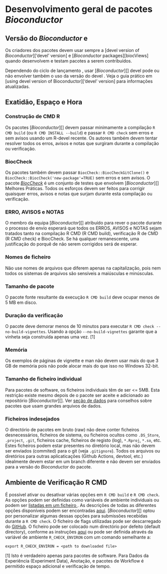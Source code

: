 # Desenvolvimento geral de pacotes *Bioconductor*

## Versão do *Bioconductor* e <i class="fab fa-r-project"></i>

Os criadores dos pacotes devem usar sempre a \[devel version of *Bioconductor*\]\[‘devel’ version\] e \[*Bioconductor* packages\]\[biocViews\] quando desenvolvem e testam pacotes a serem contribuídos.

Dependendo do ciclo de lançamento <i class="fab fa-r-project"></i>, usar \[*Bioconductor*\]\[\] devel pode ou não envolver também o uso da versão do devel <i class="fab fa-r-project"></i>. Veja o guia prático em \[using devel version of Bioconductor\]\[‘devel’ version\] para informações atualizadas.

## Exatidão, Espaço e Hora

### Construção de CMD R

Os pacotes \[*Bioconductor*\]\[\] devem passar minimamente a compilação `R CMD build` (ou `R CMD INSTALL --build`) e passar `R CMD check` sem erros e sem avisos usando um R-devel recente. Os autores também devem tentar resolver todos os erros, avisos e notas que surgiram durante a compilação ou verificação.

### BiocCheck

Os pacotes também devem passar `BiocCheck::BiocCheckGitClone()` e `BiocCheck::BiocCheck('new-package'=TRUE)` sem erros e sem avisos. O pacote *[BiocCheck](https://bioconductor.org/packages/3.15/BiocCheck)* é um conjunto de testes que envolvem \[*Bioconductor*\]\[\] Melhores Práticas. Todos os esforços devem ser feitos para corrigir quaisquer erros, avisos e notas que surjam durante esta compilação ou verificação.

### ERRO, AVISOS e NOTAS

O membro da equipa \[*Bioconductor*\]\[\] atribuído para rever o pacote durante o processo de envio esperará que todos os ERROS, AVISOS e NOTAS sejam tratados tanto na compilação R CMD (R CMD build), verificação R de CMD (R CMD check) e BiocCheck. Se há qualquer remanescente, uma justificação do porquê de não serem corrigidos será de esperar.

### Nomes de ficheiro

Não use nomes de arquivos que diferem apenas na capitalização, pois nem todos os sistemas de arquivos são sensíveis a maiúsculas e minúsculas.

### Tamanho de pacote

O pacote fonte resultante da execução `R CMD build` deve ocupar menos de 5 MB em disco.

### Duração da verificação

O pacote deve demorar menos de 10 minutos para executar `R CMD check --no-build-vignettes`. Usando a opção `--no-build-vignettes` garante que a vinheta seja construída apenas uma vez. [1]

### Memória

Os exemplos de páginas de vignette e man não devem usar mais do que 3 GB de memória pois <i class="fab fa-r-project"></i> não pode alocar mais do que isso no Windows 32-bit.

### Tamanho de ficheiro individual

Para pacotes de software, os ficheiros individuais têm de ser &lt;= 5MB. Esta restrição existe mesmo depois de o pacote ser aceite e adicionado ao repositório \[*Bioconductor*\]\[\]. Ver [seção de dados](#data) para conselhos sobre pacotes que usam grandes arquivos de dados.

### Ficheiros indesejados

O directório de pacotes em bruto (raw) não deve conter ficheiros desnecessários, ficheiros de sistema, ou ficheiros ocultos como `.DS_Store`, `.project`, `.git`, ficheiros cache, ficheiros de registo (log), `*.Rproj`, `*.so`, etc. Estes ficheiros podem estar presentes no diretório local, mas não devem ser enviados (commited) para o git (veja <span
id="gitignore">`.gitignore`</span>). Todos os arquivos ou diretórios para outras aplicaticações (Github Actions, devtool, etc.) idealmente devem estar em um branch diferente e não devem ser enviados para a versão do *Bioconductor* do pacote.

## Ambiente de Verificação R CMD

É possível ativar ou desativar várias opções em `R CMD build`  e `R CMD check`. As opções podem ser definidas como variáveis de ambiente individuais ou podem ser [listadas em um ficheiro ](https://cran.r-project.org/doc/manuals/r-release/R-exts.html#Checking-and-building-packages). As descrições de todas as diferentes opções disponíveis podem ser encontradas [aqui](https://cran.r-project.org/doc/manuals/r-devel/R-ints.html#Tools). \[*Bioconductor*\]\[\] optou por personalizar algumas dessas opções para submissões recebidas durante a `R CMD check`. O ficheiro de flags utilizadas pode ser descarregado do [<i class="fab fa-github"></i>
GitHub](https://github.com/Bioconductor/packagebuilder/blob/master/check.Renviron). O ficheiro pode ser colocado num directório por defeito (default directory), conforme as instruções [aqui](https://cran.r-project.org/doc/manuals/r-release/R-exts.html#Checking-and-building-packages) ou pode ser definida através da variável de ambiente `R_CHECK_ENVIRON` com um comando semelhante a:

    export R_CHECK_ENVIRON = <path to downloaded file>

[1] Isto é verdadeiro apenas para pacotes de software. Para Dados da Experiência (Experiment Data), Anotação, e pacotes de Workflow é permitido espaço adicional e verificação de tempo.
